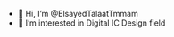 - 👋 Hi, I’m @ElsayedTalaatTmmam
- 👀 I’m interested in Digital IC Design field


<!---
ElsayedTalaatTmmam/ElsayedTalaatTmmam is a ✨ special ✨ repository because its `README.md` (this file) appears on your GitHub profile.
You can click the Preview link to take a look at your changes.
--->
